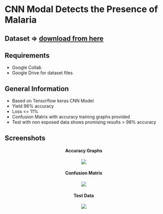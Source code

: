 # CNN Modal Detects the Presence of Malaria

## Dataset => <a href="https://www.kaggle.com/datasets/iarunava/cell-images-for-detecting-malaria/data" target="_blank">download from here</a>

## Requirements

- Google Collab
- Google Drive for dataset files

## General Information

- Based on Tensorflow keras CNN Model
- Yield 96% accuracy
- Loss <= 11%
- Confusion Matrix with accuracy training graphs provided
- Test with non exposed data shows promising results > 98% accuracy

## Screenshots

 <div align="center">
  <h4>Accuracy Graphs</h4>
  <img src="https://github.com/shehari007/Malariya-Presence-CNN-Python/blob/main/output%201.png?raw=true" name="image-1">
  <h4>Confusion Matrix</h4>
  <img src="https://github.com/shehari007/Malariya-Presence-CNN-Python/blob/main/output%202.png?raw=true" name="image-2">
  <h4>Test Data</h4>
  <img src="https://github.com/shehari007/Malariya-Presence-CNN-Python/blob/main/output%203.png?raw=true" name="image-2">
  </div>
